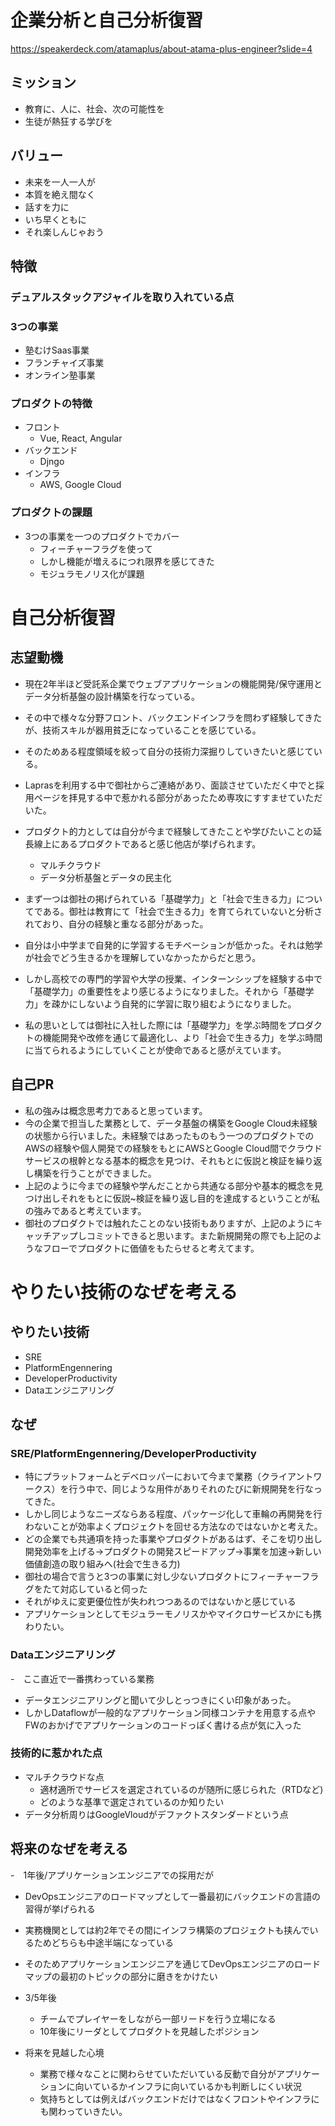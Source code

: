 # 企業分析と自己分析復習

https://speakerdeck.com/atamaplus/about-atama-plus-engineer?slide=4


## ミッション
- 教育に、人に、社会、次の可能性を
- 生徒が熱狂する学びを

## バリュー
- 未来を一人一人が
- 本質を絶え間なく
- 話すを力に
- いち早くともに
- それ楽しんじゃおう

## 特徴

### デュアルスタックアジャイルを取り入れている点

### 3つの事業
- 塾むけSaas事業
- フランチャイズ事業
- オンライン塾事業

### プロダクトの特徴
- フロント
  - Vue, React, Angular
- バックエンド
  - Djngo
- インフラ
  - AWS, Google Cloud
 
### プロダクトの課題
- 3つの事業を一つのプロダクトでカバー
  - フィーチャーフラグを使って
  - しかし機能が増えるにつれ限界を感じてきた
  - モジュラモノリス化が課題


# 自己分析復習

## 志望動機
- 現在2年半ほど受託系企業でウェブアプリケーションの機能開発/保守運用とデータ分析基盤の設計構築を行なっている。
- その中で様々な分野フロント、バックエンドインフラを問わず経験してきたが、技術スキルが器用貧乏になっていることを感じている。
- そのためある程度領域を絞って自分の技術力深掘りしていきたいと感じている。

- Laprasを利用する中で御社からご連絡があり、面談させていただく中でと採用ページを拝見する中で惹かれる部分があったため専攻にすすませていただいた。

- プロダクト的力としては自分が今まで経験してきたことや学びたいことの延長線上にあるプロダクトであると感じ他店が挙げられます。
  - マルチクラウド
  - データ分析基盤とデータの民主化

- まず一つは御社の掲げられている「基礎学力」と「社会で生きる力」についてである。御社は教育にて「社会で生きる力」を育てられていないと分析されており、自分の経験と重なる部分があった。
- 自分は小中学まで自発的に学習するモチベーションが低かった。それは勉学が社会でどう生きるかを理解していなかったからだと思う。
- しかし高校での専門的学習や大学の授業、インターンシップを経験する中で「基礎学力」の重要性をより感じるようになりました。それから「基礎学力」を疎かにしないよう自発的に学習に取り組むようになりました。

- 私の思いとしては御社に入社した際には「基礎学力」を学ぶ時間をプロダクトの機能開発や改修を通じて最適化し、より「社会で生きる力」を学ぶ時間に当てられるようにしていくことが使命であると感がえています。

## 自己PR

- 私の強みは概念思考力であると思っています。
- 今の企業で担当した業務として、データ基盤の構築をGoogle Cloud未経験の状態から行いました。未経験ではあったものもう一つのプロダクトでのAWSの経験や個人開発での経験をもとにAWSとGoogle Cloud間でクラウドサービスの根幹となる基本的概念を見つけ、それもとに仮説と検証を繰り返し構築を行うことができました。
- 上記のように今までの経験や学んだことから共通なる部分や基本的概念を見つけ出しそれをもとに仮説~検証を繰り返し目的を達成するということが私の強みであると考えています。
- 御社のプロダクトでは触れたことのない技術もありますが、上記のようにキャッチアップしコミットできると思います。また新規開発の際でも上記のようなフローでプロダクトに価値をもたらせると考えてます。

# やりたい技術のなぜを考える

## やりたい技術
- SRE
- PlatformEngennering
- DeveloperProductivity
- Dataエンジニアリング

## なぜ

### SRE/PlatformEngennering/DeveloperProductivity
- 特にプラットフォームとデベロッパーにおいて今まで業務（クライアントワークス）を行う中で、同じような用件がありそれのたびに新規開発を行なってきた。
- しかし同じようなニーズならある程度、パッケージ化して車輪の再開発を行わないことが効率よくプロジェクトを回せる方法なのではないかと考えた。
- どの企業でも共通項を持った事業やプロダクトがあるはず、そこを切り出し開発効率を上げる→プロダクトの開発スピードアップ→事業を加速->新しい価値創造の取り組みへ(社会で生きる力)
- 御社の場合で言うと3つの事業に対し少ないプロダクトにフィーチャーフラグをたて対応していると伺った
- それがゆえに変更優位性が失われつつあるのではないかと感じている
- アプリケーションとしてモジュラーモノリスかやマイクロサービスかにも携わりたい。

### Dataエンジニアリング
-　ここ直近で一番携わっている業務
- データエンジニアリングと聞いて少しとっつきにくい印象があった。
- しかしDataflowが一般的なアプリケーション同様コンテナを用意する点やFWのおかげでアプリケーションのコードっぽく書ける点が気に入った

### 技術的に惹かれた点
- マルチクラウドな点
  - 適材適所でサービスを選定されているのが随所に感じられた（RTDなど)
  - どのような基準で選定されているのか知りたい
- データ分析周りはGoogleVloudがデファクトスタンダードという点

## 将来のなぜを考える
-　1年後/アプリケーションエンジニアでの採用だが
  - DevOpsエンジニアのロードマップとして一番最初にバックエンドの言語の習得が挙げられる
  - 実務機関としては約2年でその間にインフラ構築のプロジェクトも挟んでいるためどちらも中途半端になっている
  - そのためアプリケーションエンジニアを通じてDevOpsエンジニアのロードマップの最初のトピックの部分に磨きをかけたい

- 3/5年後
  - チームでプレイヤーをしながら一部リードを行う立場になる
  - 10年後にリーダとしてプロダクトを見越したポジション
 
- 将来を見越した心境
  - 業務で様々なことに関わらせていただいている反動で自分がアプリケーションに向いているかインフラに向いているかも判断しにくい状況
  - 気持ちとしては例えばバックエンドだけではなくフロントやインフラにも関わっていきたい。

